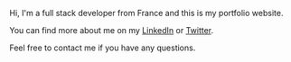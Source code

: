 Hi, I'm a full stack developer from France and this is my portfolio website.

You can find more about me on my [LinkedIn](https://www.linkedin.com/in/nathan-renard-6a0919234/) or [Twitter](https://x.com/nathan_renard3).

Feel free to contact me if you have any questions.
